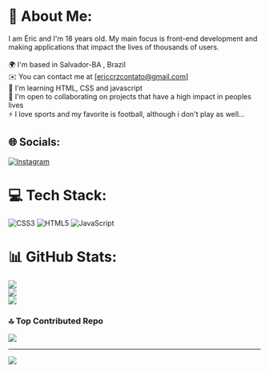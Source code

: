 # 💫 About Me:
I am Éric and I'm 18 years old. My main focus is front-end development and making applications that impact the lives of thousands of users.<br><br>🌍 I'm based in Salvador-BA , Brazil<br>✉️ You can contact me at [ericcrzcontato@gmail.com]<br>🧠 I'm learning HTML, CSS and javascript<br>🤝 I'm open to collaborating on projects that have a high impact in peoples lives<br>⚡ I love sports and my favorite is football, although i don't play as well...


## 🌐 Socials:
[![Instagram](https://img.shields.io/badge/Instagram-%23E4405F.svg?logo=Instagram&logoColor=white)](https://instagram.com/ericcruzz_) 

# 💻 Tech Stack:
![CSS3](https://img.shields.io/badge/css3-%231572B6.svg?style=for-the-badge&logo=css3&logoColor=white) ![HTML5](https://img.shields.io/badge/html5-%23E34F26.svg?style=for-the-badge&logo=html5&logoColor=white) ![JavaScript](https://img.shields.io/badge/javascript-%23323330.svg?style=for-the-badge&logo=javascript&logoColor=%23F7DF1E)
# 📊 GitHub Stats:
![](https://github-readme-stats.vercel.app/api?username=EricCarv4lho&theme=tokyonight&hide_border=false&include_all_commits=false&count_private=false)<br/>
![](https://github-readme-streak-stats.herokuapp.com/?user=EricCarv4lho&theme=tokyonight&hide_border=false)<br/>
![](https://github-readme-stats.vercel.app/api/top-langs/?username=EricCarv4lho&theme=tokyonight&hide_border=false&include_all_commits=false&count_private=false&layout=compact)

### 🔝 Top Contributed Repo
![](https://github-contributor-stats.vercel.app/api?username=EricCarv4lho&limit=5&theme=tokyonight&combine_all_yearly_contributions=true)

---
[![](https://visitcount.itsvg.in/api?id=EricCarv4lho&icon=2&color=9)](https://visitcount.itsvg.in)

<!-- Proudly created with GPRM ( https://gprm.itsvg.in ) -->
